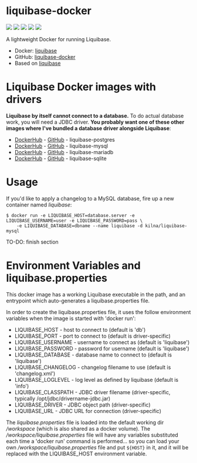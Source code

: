 # liquibase-docker

[![](https://images.microbadger.com/badges/image/kilna/liquibase.svg)](https://microbadger.com/images/kilna/liquibase)
[![](https://img.shields.io/docker/pulls/kilna/liquibase.svg?style=plastic)](https://hub.docker.com/r/kilna/liquibase/)
[![](https://img.shields.io/docker/stars/kilna/liquibase.svg?style=plastic)](https://hub.docker.com/r/kilna/liquibase/)
[![](https://img.shields.io/badge/docker_build-automated-blue.svg?style=plastic)](https://cloud.docker.com/swarm/kilna/repository/docker/kilna/liquibase/builds)
[![](https://img.shields.io/badge/python-2.7,_3.6-blue.svg?style=plastic)](https://github.com/kilna/liquibase-docker/)

A lightweight Docker for running Liquibase.

* Docker: [liquibase](https://hub.docker.com/r/kilna/liquibase/)
* GitHub: [liquibase-docker](https://github.com/kilna/liquibase-docker)
* Based on [liquibase](https://www.liquibase.org)

# Liquibase Docker images with drivers

**Liquibase by itself cannot connect to a database.** To do actual database work, you will need a JDBC driver. **You probably want one of these other images where I've bundled a database driver alongside Liquibase**:

* [DockerHub](https://hub.docker.com/r/kilna/liquibase-postgres/) - [GitHub](https://github.com/kilna/liquibase-postgres-docker) - liquibase-postgres
* [DockerHub](https://hub.docker.com/r/kilna/liquibase-mysql/) - [GitHub](https://github.com/kilna/liquibase-mysql-docker) - liquibase-mysql
* [DockerHub](https://hub.docker.com/r/kilna/liquibase-mariadb/) - [GitHub](https://github.com/kilna/liquibase-mariadb-docker) - liquibase-mariadb
* [DockerHub](https://hub.docker.com/r/kilna/liquibase-sqlite/) - [GitHub](https://github.com/kilna/liquibase-sqlite-docker) - liquibase-sqlite

# Usage

If you'd like to apply a changelog to a MySQL database, fire up a new container named _liquibase_:

```
$ docker run -e LIQUIBASE_HOST=database.server -e LIQUIBASE_USERNAME=user -e LIQUIBASE_PASSWORD=pass \
    -e LIQUIBASE_DATABASE=dbname --name liquibase -d kilna/liquibase-mysql
```

TO-DO: finish section

# Environment Variables and liquibase.properties

This docker image has a working Liquibase executable in the path, and an entrypoint which auto-generates a liquibase.properties file.

In order to create the liquibase.properties file, it uses the follow environment variables when the image is started with 'docker run':

* LIQUIBASE_HOST - host to connect to (default is 'db')
* LIQUIBASE_PORT - port to connect to (default is driver-specific)
* LIQUIBASE_USERNAME - username to connect as (default is 'liquibase')
* LIQUIBASE_PASSWORD - password for username (default is 'liquibase')
* LIQUIBASE_DATABASE - database name to connect to (default is 'liquibase')
* LIQUIBASE_CHANGELOG - changelog filename to use (default is 'changelog.xml')
* LIQUIBASE_LOGLEVEL - log level as defined by liquibase (default is 'info')
* LIQUIBASE_CLASSPATH - JDBC driver filename (driver-specific, typically /opt/jdbc/drivername-jdbc.jar)
* LIQUIBASE_DRIVER - JDBC object path (driver-specific)
* LIQUIBASE_URL - JDBC URL for connection (driver-specific)

The _liquibase.properties_ file is loaded into the default working dir _/workspace_ (which is also shared as a docker volume). The _/workspace/liquibase.properties_ file will have any variables substituted each time a 'docker run' command is performed...  so you can load your own _/workspace/liquibase.properties_ file and put `${HOST}` in it, and it will be replaced with the LIQUIBASE_HOST environment variable.

